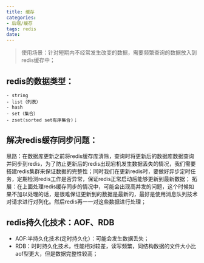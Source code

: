 ```yaml
---
title: 缓存
categories:
- 后端/缓存
tags: redis
date:
---
```


> 使用场景：针对短期内不经常发生改变的数据，需要频繁查询的数据放入到redis缓存中；
## redis的数据类型：
    - string
    - list（列表）
    - hash
    - set（集合）
    - zset(sorted set有序集合)；
## 解决redis缓存同步问题：
   思路：在数据库更新之前将redis缓存库清除，查询时将更新后的数据库数据查询并同步到redis，为了防止更新后的redis出现宕机发生数据丢失的情况，我们需要搭建redis集群来保证数据的完整性；同时我们在更新redis时，要做好异步定时任务，定期检测redis工作是否异常，保证redis正常启动后能够更新到最新数据；
   拓展：在上面处理redis缓存同步的情况中，可能会出现高并发的问题，这个时候如果不加以处理的话，是很难保证更新到的数据是最新的，最好是使用消息队列技术对请求进行对列化。然后redis再一一对这些数据进行处理；
## redis持久化技术：AOF、RDB
   - AOF:半持久化技术(定时持久化）：可能会发生数据丢失；
   - RDB：时时持久化技术，性能相对较差，读写频繁，同结构数据的文件大小比aof型更大，但是数据完整性较高；